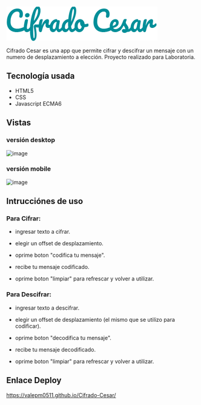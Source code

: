 ![titulo](src/tituloReadme.png)

Cifrado Cesar es una app que permite cifrar y descifrar un mensaje con un numero de desplazamiento a elección.
Proyecto realizado para Laboratoria.

## Tecnología usada

* HTML5
* CSS
* Javascript ECMA6

## Vistas

### versión desktop

![image](https://user-images.githubusercontent.com/38740899/47042484-bf850980-d161-11e8-96ea-3f61383fa37a.png)

### versión mobile

![image](https://user-images.githubusercontent.com/38740899/47042550-ee02e480-d161-11e8-85e3-5bc1dfa60883.png)


## Intrucciónes de uso

### Para Cifrar:

* ingresar texto a cifrar.

* elegir un offset de desplazamiento.

* oprime boton "codifica tu mensaje".

* recibe tu mensaje codificado.

* oprime boton "limpiar" para refrescar y volver a utilizar.


### Para Descifrar:

* ingresar texto a descifrar.

* elegir un offset de desplazamiento (el mismo que se utilizo para codificar).

* oprime boton "decodifica tu mensaje".

* recibe tu mensaje decodificado.

* oprime boton "limpiar" para refrescar y volver a utilizar.

## Enlace Deploy

https://valepm0511.github.io/Cifrado-Cesar/





